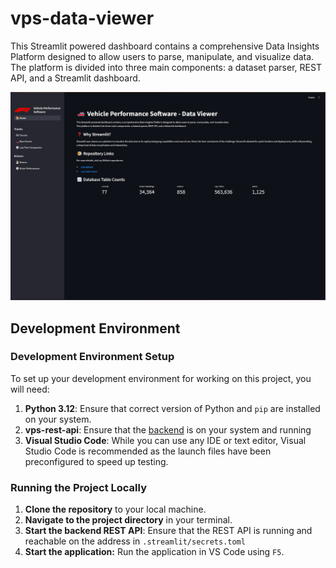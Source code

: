 # vps-data-viewer

This Streamlit powered dashboard contains a comprehensive Data Insights Platform designed to allow users to parse, manipulate, and visualize data.
The platform is divided into three main components: a dataset parser, REST API, and a Streamlit dashboard.

![Functionality](functionality.gif)

## Development Environment

### Development Environment Setup

To set up your development environment for working on this project, you will need:

1. **Python 3.12**: Ensure that correct version of Python and `pip` are installed on your system.
2. **vps-rest-api**: Ensure that the [backend](https://github.com/Artiizan/vps-rest-api) is on your system and running
3. **Visual Studio Code**: While you can use any IDE or text editor, Visual Studio Code is recommended as the launch files have been preconfigured to speed up testing.

### Running the Project Locally

1. **Clone the repository** to your local machine.
2. **Navigate to the project directory** in your terminal.
3. **Start the backend REST API**: Ensure that the REST API is running and reachable on the address in `.streamlit/secrets.toml`
4. **Start the application:** Run the application in VS Code using `F5`.
